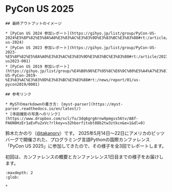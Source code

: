 # PyCon US 2025

```{note}
## 最終アウトプットのイメージ

* [PyCon US 2024 参加レポート](https://gihyo.jp/list/group/PyCon-US-2024%E5%8F%82%E5%8A%A0%E3%83%AC%E3%83%9D%E3%83%BC%E3%83%88#rt:/article/2024/07/pycon-us-2024)
* [PyCon US 2023 参加レポート](https://gihyo.jp/list/group/PyCon-US-2023-%E5%8F%82%E5%8A%A0%E3%83%AC%E3%83%9D%E3%83%BC%E3%83%88#rt:/article/2023/05/pycon-us2023-001)
* [PyCon US 2019 参加レポート](https://gihyo.jp/list/group/%E4%B8%96%E7%95%8C%E6%9C%80%E5%A4%A7%E3%81%AEPython%E3%82%AB%E3%83%B3%E3%83%95%E3%82%A1%E3%83%AC%E3%83%B3%E3%82%B9-US-PyCon-2019-%E3%83%AC%E3%83%9D%E3%83%BC%E3%83%88#rt:/news/report/01/us-pycon2019/0001)

## 参考リンク

* MySTのmarkdownの書き方: [myst-parser](https://myst-parser.readthedocs.io/en/latest/)
* [寺田撮影の写真へのリンク](https://www.dropbox.com/scl/fo/3dq6grg6rnw9pmgss56tv/ABf-PA6N0HzEr1aEvPu2xVc?rlkey=v32hborfitxbt88b2tw3ztkcn&e=1&dl=0)
```

鈴木たかのり（[@takanory](https:/twitter.com/takanory)）です。
2025年5月14日〜22日にアメリカのピッツバーグで開催された、プログラミング言語Pythonの国際カンファレンス「PyCon US 2025」に参加してきたので、その様子を全3回でレポートします。

初回は、カンファレンスの概要とカンファンレンス1日目までの様子をお届けします。

```{toctree}
:maxdepth: 2
:glob:

*
```